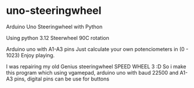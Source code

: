 # uno-steeringwheel
Arduino Uno Steeringwheel with Python


Using python 3.12
Steerwheel 90C rotation

Arduino uno with A1-A3 pins
Just calculate your own potenciometers in (0 - 1023)
Enjoy playing.

I was repairing my old Genius steeringwheel SPEED WHEEL 3 :D So i make this program which using vgamepad, arduino uno with baud 22500 and A1-A3 pins, digital pins can be use for buttons

